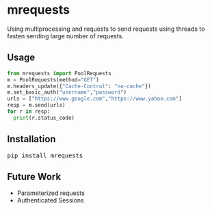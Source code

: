 # mrequests
Using multiprocessing and requests to send requests using threads to fasten sending large number of requests.

## Usage
```python
from mrequests import PoolRequests
m = PoolRequests(method="GET")
m.headers_update({"Cache-Control": "no-cache"})
m.set_basic_auth("username","password")
urls = ["https://www.google.com","https://www.yahoo.com"]
resp = m.send(urls)
for r in resp:
  print(r.status_code)
```

## Installation
<pre>
pip install mrequests
</pre>


## Future Work
<ul>
  <li>Parameterized requests</li>
  <li>Authenticated Sessions</li>
 </ul>
